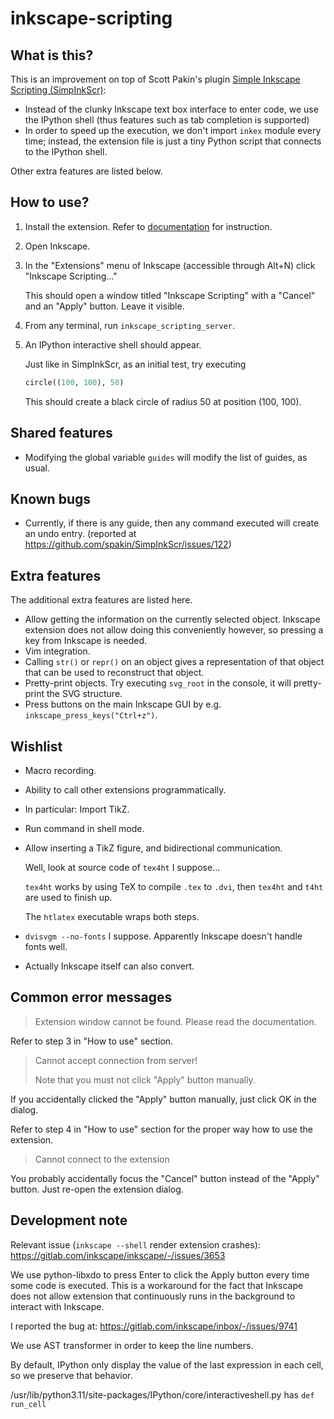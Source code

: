 # inkscape-scripting

## What is this?

This is an improvement on top of Scott Pakin's plugin [Simple Inkscape Scripting (SimpInkScr)](https://github.com/spakin/SimpInkScr):

* Instead of the clunky Inkscape text box interface to enter code, we use the IPython shell (thus features such as tab completion is supported)
* In order to speed up the execution, we don't import `inkex` module every time; instead, the extension file is just a tiny Python script that connects to the IPython shell.

Other extra features are listed below.

## How to use?

1. Install the extension. Refer to [documentation](https://inkscape.org/gallery/=extension/) for instruction.
2. Open Inkscape.
3. In the "Extensions" menu of Inkscape (accessible through Alt+N) click "Inkscape Scripting..."

    This should open a window titled "Inkscape Scripting" with a "Cancel" and an "Apply" button. Leave it visible.

4. From any terminal, run `inkscape_scripting_server`.
5. An IPython interactive shell should appear.

    Just like in SimpInkScr, as an initial test, try executing
    ```python
    circle((100, 100), 50)
    ```
    This should create a black circle of radius 50 at position (100, 100).

## Shared features

* Modifying the global variable `guides` will modify the list of guides, as usual.

## Known bugs

* Currently, if there is any guide, then any command executed will create an undo entry. (reported at https://github.com/spakin/SimpInkScr/issues/122)

## Extra features

The additional extra features are listed here.

* Allow getting the information on the currently selected object. Inkscape extension does not allow doing this conveniently however, so pressing a key from Inkscape is needed.
* Vim integration.
* Calling `str()` or `repr()` on an object gives a representation of that object that can be used to reconstruct that object.
* Pretty-print objects. Try executing `svg_root` in the console, it will pretty-print the SVG structure.
* Press buttons on the main Inkscape GUI by e.g. `inkscape_press_keys("Ctrl+z")`.

## Wishlist

* Macro recording.
* Ability to call other extensions programmatically.
* In particular: Import TikZ.
* Run command in shell mode.

* Allow inserting a TikZ figure, and bidirectional communication.

    Well, look at source code of `tex4ht` I suppose...

    `tex4ht` works by using TeX to compile `.tex` to `.dvi`, then `tex4ht` and `t4ht` are used to finish up.

    The `htlatex` executable wraps both steps.

* `dvisvgm --no-fonts` I suppose. Apparently Inkscape doesn't handle fonts well.
* Actually Inkscape itself can also convert.

## Common error messages

> Extension window cannot be found. Please read the documentation.

Refer to step 3 in "How to use" section.

> Cannot accept connection from server!
>
> Note that you must not click "Apply" button manually.

If you accidentally clicked the "Apply" button manually, just click OK in the dialog.

Refer to step 4 in "How to use" section for the proper way how to use the extension.

> Cannot connect to the extension

You probably accidentally focus the "Cancel" button instead of the "Apply" button. Just re-open the extension dialog.

## Development note

Relevant issue (`inkscape --shell` render extension crashes): https://gitlab.com/inkscape/inkscape/-/issues/3653

We use python-libxdo to press Enter to click the Apply button every time some code is executed.
This is a workaround for the fact that Inkscape does not allow extension that continuously runs in the background to interact with Inkscape.

I reported the bug at: https://gitlab.com/inkscape/inbox/-/issues/9741

We use AST transformer in order to keep the line numbers.

By default, IPython only display the value of the last expression in each cell, so we preserve that behavior.

/usr/lib/python3.11/site-packages/IPython/core/interactiveshell.py
has `def run_cell`

